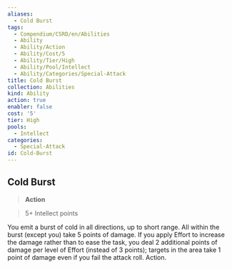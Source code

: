 ```yaml
---
aliases:
  - Cold Burst
tags:
  - Compendium/CSRD/en/Abilities
  - Ability
  - Ability/Action
  - Ability/Cost/5
  - Ability/Tier/High
  - Ability/Pool/Intellect
  - Ability/Categories/Special-Attack
title: Cold Burst
collection: Abilities
kind: Ability
action: true
enabler: false
cost: '5'
tier: High
pools:
  - Intellect
categories:
  - Special-Attack
id: Cold-Burst
---
```

## Cold Burst    
>**Action**    
>5+ Intellect points  
    
You emit a burst of cold in all directions, up to short range. All within the burst (except you) take 5 points of damage. If you apply Effort to increase the damage rather than to ease the task, you deal 2 additional points of damage per level of Effort (instead of 3 points); targets in the area take 1 point of damage even if you fail the attack roll. Action.
